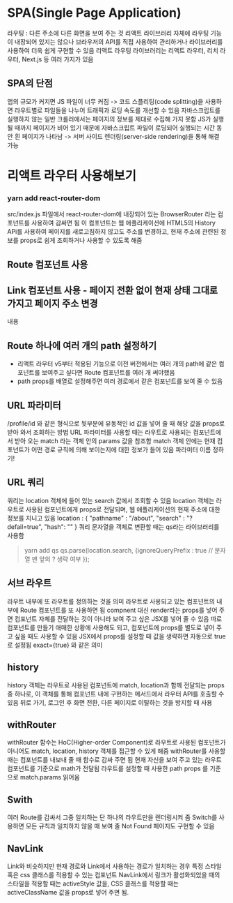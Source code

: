 # SPA(Single Page Application)

라우팅 : 다른 주소에 다른 화면을 보여 주는 것
리액트 라이브러리 자체에 라우팅 기능이 내장되어 있지는 않으나 브라우저의 API를 직접 사용하여 관리하거나
라이브러리를 사용하여 더욱 쉽게 구현할 수 있음
리액트 라우팅 라이브러리는 리액트 라우터, 리치 라우터, Next.js 등 여러 가지가 있음

## SPA의 단점

앱의 규모가 커지면 JS 파일이 너무 커짐
-> 코드 스플리팅(code splitting)을 사용하면 라우트별로 파일들을 나누어 트래픽과 로딩 속도를 개선할 수 있음
자바스크립트를 실행하지 않는 일반 크롤러에서는 페이지의 정보를 제대로 수집해 가지 못함
JS가 실행될 때까지 페이지가 비어 있기 때문에 자바스크립트 파일이 로딩되어 실행되는 시간 동안 흰 페이지가 나타남
-> 서버 사이드 렌더링(server-side rendering)을 통해 해결 가능

# 리액트 라우터 사용해보기

### yarn add react-router-dom

src/index.js 파일에서 react-router-dom에 내장되어 있는 BrowserRouter 라는 컴포넌트를 사용하여 감싸면 됨
이 컴포넌트는 웹 애플리케이션에 HTML5의 History APi를 사용하여 페이지를 새로고침하지 않고도 주소를 변경하고,
현재 주소에 관련된 정보를 props로 쉽게 조회하거나 사용할 수 있도록 해줌

## Route 컴포넌트 사용

<Route path="/" component={Home} exact={true} />

## Link 컴포넌트 사용 - 페이지 전환 없이 현재 상태 그대로 가지고 페이지 주소 변경

<Link to="주소">내용</Link>

## Route 하나에 여러 개의 path 설정하기

- 리액트 라우터 v5부터 적용된 기능으로 이전 버전에서는 여러 개의 path에 같은 컴포넌트를 보여주고 싶다면 Route 컴포넌트를 여러 개 써야했음
- path props를 배열로 설정해주면 여러 경로에서 같은 컴포넌트를 보여 줄 수 있음

## URL 파라미터

/profile/id 와 같은 형식으로 뒷부분에 유동적인 id 값을 넣어 줄 때 해당 값을 props로 받아 와서 조회하는 방법
URL 파라미터를 사용할 때는 라우트로 사용되는 컴포넌트에서 받아 오는 match 라는 객체 안의 params 값을 참조함
match 객체 안에는 현재 컴포넌트가 어떤 경로 규칙에 의해 보이는지에 대한 정보가 들어 있음
<Route path="/profile/:username" component={Profile} /> 파라미터 이름 정하기!

## URL 쿼리

쿼리는 location 객체에 들어 있는 search 값에서 조회할 수 있음
location 객체는 라우트로 사용된 컴포넌트에게 props로 전달되며, 웹 애플리케이션의 현재 주소에 대한 정보를 지니고 있음
location : {
"pathname" : "/about",
"search" : "?defail=true",
"hash": ""
}
쿼리 문자열을 객체로 변환할 때는 qs라는 라이브러리를 사용함

> yarn add qs
> qs.parse(location.search, {ignoreQueryPrefix : true // 문자열 맨 앞의 ? 생략 여부 });

## 서브 라우트

라우트 내부에 또 라우트를 정의하는 것을 의미
라우트로 사용되고 있는 컴포넌트의 내부에 Route 컴포넌트를 또 사용하면 됨
compnent 대신 render라는 props를 넣어 주면 컴포넌트 자체를 전달하는 것이 아니라 보여 주고 싶은 JSX를 넣어 줄 수 있음
따로 컴포넌트를 만들기 애매한 상황에 사용해도 되고, 컴포넌트에 props를 별도로 넣어 주고 싶을 때도 사용할 수 있음
JSX에서 props를 설정할 때 값을 생략하면 자동으로 true로 설정됨 exact={true} 와 같은 의미

## history

history 객체는 라우트로 사용된 컴포넌트에 match, location과 함께 전달되는 props 중 하나로,
이 객체를 통해 컴포넌트 내에 구현하는 메서드에서 라우터 API를 호출할 수 있음
뒤로 가기, 로그인 후 화면 전환, 다른 페이지로 이탈하는 것을 방지할 때 사용

## withRouter

withRouter 함수는 HoC(Higher-order Component)로 라우트로 사용된 컴포넌트가 아니어도 match, location, history 객체를 접근할 수 있게 해줌
withRouter를 사용할 때는 컴포넌트를 내보내 줄 때 함수로 감싸 주면 됨
현재 자신을 보여 주고 있는 라우트 컴포넌트를 기준으로 math가 전달됨
라우트를 설정할 때 사용한 path props 를 기준으로 match.params 읽어옴

## Swith

여러 Route를 감싸서 그중 일치하는 단 하나의 라우트만을 렌더링시켜 줌
Switch를 사용하면 모든 규칙과 일치하지 않을 때 보여 줄 Not Found 페이지도 구현할 수 있음

## NavLink

Link와 비슷하지만 현재 경로와 Link에서 사용하는 경로가 일치하는 경우 특정 스타일 혹은 css 클래스를 적용할 수 있는 컴포넌트
NavLink에서 링크가 활성화되었을 때의 스타일을 적용할 때는 activeStyle 값을,
CSS 클래스를 적용할 때는 activeClassName 값을 props로 넣어 주면 됨.
